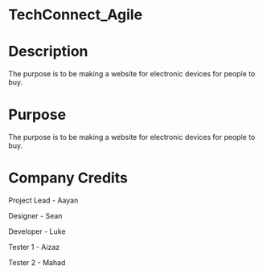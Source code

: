 # TechConnect_Agile

# Description
The purpose is to be making a website for electronic devices for people to buy.
# Purpose
The purpose is to be making a website for electronic devices for people to buy.
# Company Credits
Project Lead - Aayan

Designer - Sean

Developer - Luke

Tester 1 - Aizaz

Tester 2 - Mahad
